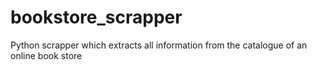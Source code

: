 # bookstore_scrapper
 Python scrapper which extracts all information from the catalogue of an online book store
